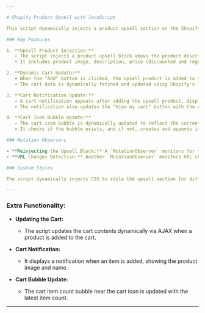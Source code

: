 ```yaml
---

# Shopify Product Upsell with JavaScript

This script dynamically injects a product upsell section on the Shopify product page `/products/splittesting-beanie`. It uses `MutationObserver` to handle URL changes and DOM modifications, ensuring the upsell block stays visible even if the page updates via AJAX or SPA-like behavior.

### Key Features

1. **Upsell Product Injection:**
   - The script injects a product upsell block above the product description on the specific product page.
   - It includes product image, description, price (discounted and regular), and an "Add to Cart" button.

2. **Dynamic Cart Update:**
   - When the "Add" button is clicked, the upsell product is added to the cart.
   - The cart data is dynamically fetched and updated using Shopify's `/cart/add.js` and `/cart.js` endpoints.

3. **Cart Notification Update:**
   - A cart notification appears after adding the upsell product, displaying the product image and name.
   - The notification also updates the "View my cart" button with the current number of items in the cart.

4. **Cart Icon Bubble Update:**
   - The cart icon bubble is dynamically updated to reflect the current number of items in the cart.
   - It checks if the bubble exists, and if not, creates and appends it next to the cart icon.

### Mutation Observers

- **Reinjecting the Upsell Block:** A `MutationObserver` monitors for the removal of the upsell block and reinjects it if necessary.
- **URL Changes Detection:** Another `MutationObserver` monitors URL changes using `history.pushState` and the `popstate` event to detect page navigation changes without a full reload.

### Custom Styles

The script dynamically injects CSS to style the upsell section for different screen sizes, ensuring a responsive design across various devices.

---
```


### Extra Functionality:

- **Updating the Cart:**
   - The script updates the cart contents dynamically via AJAX when a product is added to the cart.
  
- **Cart Notification:**
   - It displays a notification when an item is added, showing the product image and name.
  
- **Cart Bubble Update:**
   - The cart item count bubble near the cart icon is updated with the latest item count.

---
